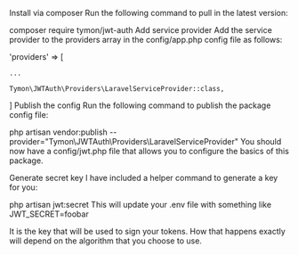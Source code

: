 Install via composer
Run the following command to pull in the latest version:

composer require tymon/jwt-auth
Add service provider
Add the service provider to the providers array in the config/app.php config file as follows:

'providers' => [

    ...

    Tymon\JWTAuth\Providers\LaravelServiceProvider::class,
]
Publish the config
Run the following command to publish the package config file:

php artisan vendor:publish --provider="Tymon\JWTAuth\Providers\LaravelServiceProvider"
You should now have a config/jwt.php file that allows you to configure the basics of this package.

Generate secret key
I have included a helper command to generate a key for you:

php artisan jwt:secret
This will update your .env file with something like JWT_SECRET=foobar

It is the key that will be used to sign your tokens. How that happens exactly will depend on the algorithm that you choose to use.
